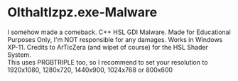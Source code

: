 # Olthaltlzpz.exe-Malware
I somehow made a comeback. C++ HSL GDI Malware. Made for Educational Purposes Only, I'm NOT responsible for any damages. Works in Windows XP-11. Credits to ArTicZera (and wipet of course) for the HSL Shader System.
<br> This uses PRGBTRIPLE too, so I recommend to set your resolution to 1920x1080, 1280x720, 1440x900, 1024x768 or 800x600
